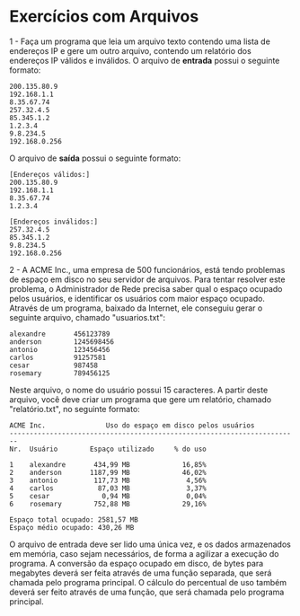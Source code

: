 # Exercícios com Arquivos

1 - Faça um programa que leia um arquivo texto contendo uma lista de endereços IP e gere um outro arquivo, contendo um relatório dos endereços IP válidos e inválidos. 
O arquivo de **entrada** possui o seguinte formato:
~~~
200.135.80.9
192.168.1.1
8.35.67.74
257.32.4.5
85.345.1.2
1.2.3.4
9.8.234.5
192.168.0.256
~~~
O arquivo de **saída** possui o seguinte formato:
~~~
[Endereços válidos:]
200.135.80.9
192.168.1.1
8.35.67.74
1.2.3.4

[Endereços inválidos:]
257.32.4.5
85.345.1.2
9.8.234.5
192.168.0.256
~~~

2 - A ACME Inc., uma empresa de 500 funcionários, está tendo problemas de espaço em disco no seu servidor de arquivos. Para tentar resolver este problema, o Administrador de Rede precisa saber qual o espaço ocupado pelos usuários, e identificar os usuários com maior espaço ocupado. Através de um programa, baixado da Internet, ele conseguiu gerar o seguinte arquivo, chamado "usuarios.txt":
~~~
alexandre       456123789
anderson        1245698456
antonio         123456456
carlos          91257581
cesar           987458
rosemary        789456125
~~~
Neste arquivo, o nome do usuário possui 15 caracteres. A partir deste arquivo, você deve criar um programa que gere um relatório, chamado "relatório.txt", no seguinte formato:
~~~
ACME Inc.               Uso do espaço em disco pelos usuários
------------------------------------------------------------------------
Nr.  Usuário        Espaço utilizado     % do uso

1    alexandre       434,99 MB             16,85%
2    anderson       1187,99 MB             46,02%
3    antonio         117,73 MB              4,56%
4    carlos           87,03 MB              3,37%
5    cesar             0,94 MB              0,04%
6    rosemary        752,88 MB             29,16%

Espaço total ocupado: 2581,57 MB
Espaço médio ocupado: 430,26 MB
~~~
O arquivo de entrada deve ser lido uma única vez, e os dados armazenados em memória, caso sejam necessários, de forma a agilizar a execução do programa. A conversão da espaço ocupado em disco, de bytes para megabytes deverá ser feita através de uma função separada, que será chamada pelo programa principal. O cálculo do percentual de uso também deverá ser feito através de uma função, que será chamada pelo programa principal.  

